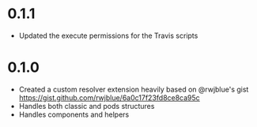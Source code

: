 # 0.1.1

* Updated the execute permissions for the Travis scripts

# 0.1.0

* Created a custom resolver extension heavily based on @rwjblue's gist https://gist.github.com/rwjblue/6a0c17f23fd8ce8ca95c
* Handles both classic and pods structures
* Handles components and helpers

